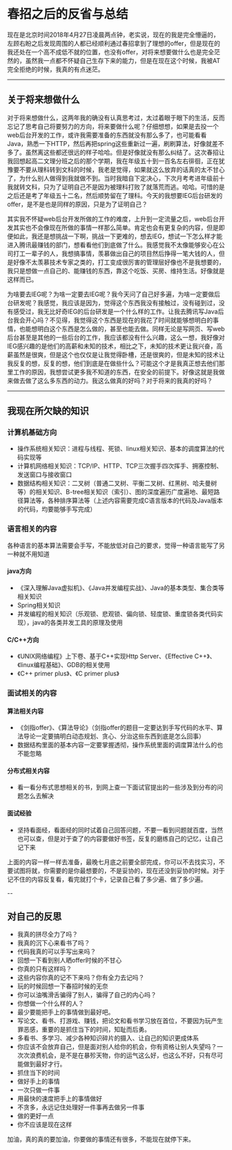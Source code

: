 # 春招之后的反省与总结

现在是北京时间2018年4月27日凌晨两点钟，老实说，现在的我是完全懵逼的，左顾右盼之后发现周围的人都已经顺利通过春招拿到了理想的offer，但是现在的我还处在一个高不成低不就的位置，也没有offer，对将来想要做什么也是完全茫然的，虽然我一点都不怀疑自己生存下来的能力，但是在现在这个时候，我被AT完全拒绝的时候，我真的有点迷茫。

---
## 关于将来想做什么

对于将来想做什么，这两年我的确没有认真思考过，太过着眼于眼下的生活，反而忘记了思考自己将要努力的方向，将来要做什么呢？仔细想想，如果是去投一个web后台开发的工作，或许我需要准备的东西就没有那么多了，也可能看看Java，熟悉一下HTTP，然后再把spring这些重新过一遍，刷刷算法，好像就差不多了。虽然离这些都还很远的样子哈哈。但是好像就没有那么纠结了。这次春招让我回想起高二文理分班之后的那个学期，我在年级五十到一百名左右徘徊，正在犹豫要不要从理科转到文科的时候，我老是觉得，如果就这么放弃的话真的太不甘心了，为什么别人做得到我就做不到。当时我暗自下定决心，下次月考考进年级前十我就转文科，只为了证明自己不是因为被理科打败了就落荒而逃。哈哈。可惜的是之后还是考了年级五十二名，然后顺势留在了理科。今天的我想要IEG后台研发的offer，是不是也是同样的原因，只是为了证明自己？

其实我不怀疑web后台开发所做的工作的难度，上升到一定流量之后，web后台开发其实也不会像现在所做的事情一样那么简单。肯定也会有更复杂的内容，但是即便如此，我还是想挑战一下啊，挑战一下更难的，想去IEG，想试一下怎么样才能进入腾讯最赚钱的部门，想看看他们到底做了什么。我感觉我不太像能够安心在公司打工一辈子的人，我想搞事情，羡慕做出自己的项目然后挣得一笔大钱的人，但是好像不太羡慕技术专家之类的，打工变成很厉害的管理层好像也不是我想要的，我只是想做一点自己的、能赚钱的东西，靠这个吃饭、买房、维持生活。好像就是这样而已。

为啥要去IEG呢？为啥一定要去IEG呢？我今天问了自己好多遍，为啥一定要做后台研发呢？我感觉，我应该是因为，觉得这个东西我没有接触过，没有碰到过，没有感受过，我无比好奇IEG的后台研发是一个什么样的工作。让我去腾讯写Java后台我会开心吗？不见得，我觉得这个东西是现在的我花了时间就能够想明白的事情，也能想明白这个东西是怎么做的，甚至也能去做。同样无论是写网页、写web后台甚至是其他的一些后台的工作，我应该都没有什么兴趣，这么一想，我好像对IEG感兴趣的是他们的高薪和未知的技术，相比之下，未知的技术更让我兴奋，高薪虽然是很爽，但是这个也仅仅是让我觉得卧槽，还是很爽的，但是未知的技术让我反复的想，反复的想，他们到底是在做些什么？可能这个才是我真正想去他们那里工作的原因，我想尝试更多我不知道的东西，在安全的前提下。好像这就是我做来做去做了这么多东西的动力。我这么做真的好吗？对于将来的我真的好吗？

---
## 我现在所欠缺的知识
### 计算机基础方向
- 操作系统相关知识：进程与线程、死锁、linux相关知识、基本的调度算法的代码实现等
- 计算机网络相关知识：TCP/IP、HTTP、TCP三次握手四次挥手、拥塞控制、发送窗口与接收窗口
- 数据结构相关知识：二叉树（普通二叉树、平衡二叉树、红黑树、哈夫曼树等）的相关知识、B-tree相关知识（索引）、图的深度遍历广度遍地、最短路径算法等，各种排序算法等（上述内容需要完成C语言版本的代码及Java版本的代码，均要能够手写完成）

### 语言相关的内容
各种语言的基本算法需要会手写，不能放低对自己的要求，觉得一种语言能写了另一种就不用知道
#### java方向
- 《深入理解Java虚拟机》、《Java并发编程实战》、Java的基本类型、集合类等相关知识
- Spring相关知识
- 并发编程的相关知识（乐观锁、悲观锁、偏向锁、轻度锁、重度锁各类代码实现），java的各类并发工具的原理及使用
#### C/C++方向
- 《UNIX网络编程》上下卷、基于C++实现Http Server、《Effective C++》、《linux编程基础》、GDB的相关使用
- 《C++ primer plus》、《C primer plus》

### 面试相关的内容
#### 算法相关内容
- 《剑指offer》、《算法导论》（剑指offer的题目一定要达到手写代码的水平、算法导论一定要搞明白动态规划、贪心、分治这些东西到底是怎么回事）
- 数据结构里面的基本内容一定要掌握透彻，操作系统里面的调度算法什么的也不能忽略
#### 分布式相关内容
- 看一看分布式思想相关的书，到网上查一下面试官提出的一些涉及到分布的问题怎么去解决
#### 面试经验
- 坚持看面经，看面经的同时试着自己回答问题，不要一看到问题就百度，当然也可以查，但是对于查了的内容要做好书签，反复的磨练自己的记忆，让自己记下来

上面的内容一样一样去准备，最晚七月底之前要全部完成，你可以不去找实习，不要试图将就，你需要的是你最想要的，不是妥协的，现在还没到妥协的时候。对于记不住的内容反复看，看完就打个卡，记录自己看了多少遍、做了多少遍。

--
## 对自己的反思
- 我真的拼尽全力了吗？
- 我真的沉下心来看书了吗？
- 代码我真的可以手写出来吗？
- 回想一下看到别人晒offer时候的不甘心
- 你真的只有这样吗？
- 这些内容你真的记不下来吗？你有全力去记吗？
- 玩的时候回想一下春招时候的无奈
- 你可以油嘴滑舌骗得了别人，骗得了自己的内心吗？
- 你想做一个什么样的人？
- 最少要能把手上的事情做到最好吧。
- 写论文、看书、打游戏、赚钱，把论文和看书学习放在首位，不要因为玩产生罪恶感，重要的是抓住当下的时间，知耻而后勇。
- 多看书、多学习、减少各种知识碎片的摄入、让自己的知识更成体系
- 你应该不会放弃自己，但是面对别人给你的机会，你有资格让别人失望吗？一次次浪费机会，是不是在暴殄天物，你的运气这么好，也这么不好，只有尽可能做到最好才行。
- 抓住当下的时间
- 做好手上的事情
- 一次只做一件事
- 用最快的速度把手上的事情做好
- 不贪多，永远记住处理好一件事再去做另一件事
- 做的更好一点
- 你不应该是现在这样


加油，真的真的要加油，你要做的事情还有很多，不能现在就停下来。